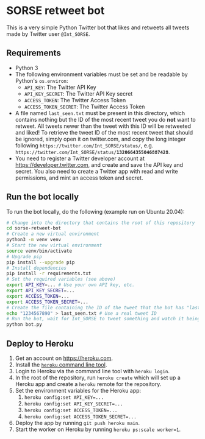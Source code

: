 # SORSE retweet bot

This is a very simple Python Twitter bot that likes and retweets all tweets made by Twitter user `@Int_SORSE`.

## Requirements

- Python 3
- The following environment variables must be set and be readable by Python's `os.environ`:
  - `API_KEY`: The Twitter API Key
  - `API_KEY_SECRET`: The Twitter API Key secret
  - `ACCESS_TOKEN`: The Twitter Access Token
  - `ACCESS_TOKEN_SECRET`: The Twitter Access Token 
- A file named `last_seen.txt` must be present in this directory, which contains nothing but the ID of the most recent tweet you do **not** want to retweet. All tweets newer than the tweet with this ID will be retweeted and liked! To retrieve the tweet ID of the most recent tweet that should be ignored, simply open it on twitter.com, and copy the long integer following `https://twitter.com/Int_SORSE/status/`, e.g. `https://twitter.com/Int_SORSE/status/`**`1320664355046887428`**.
- You need to register a Twitter developer account at <https://developer.twitter.com>, and create and save the API key and secret. You also need to create a Twitter app with read and write permissions, and mint an access token and secret.

## Run the bot locally

To run the bot locally, do the following (example run on Ubuntu 20.04):

```bash
# Change into the directory that contains the root of this repository
cd sorse-retweet-bot
# Create a new virtual environment
python3 -m venv venv
# Start the new virtual environment
source venv/bin/activate
# Upgrade pip
pip install --upgrade pip
# Install dependencies
pip install -r requirements.txt
# Set the required variables (see above)
export API_KEY=... # Use your own API key, etc.
export API_KEY_SECRET=...
export ACCESS_TOKEN=...
export ACCESS_TOKEN_SECRET=...
# Create the file containing the ID of the tweet that the bot has "last seen"
echo "1234567890" > last_seen.txt # Use a real tweet ID
# Run the bot, wait for Int_SORSE to tweet something and watch it being retweeted and liked by your account
python bot.py
```

## Deploy to Heroku

1. Get an account on <https://heroku.com>.
2. Install the [`heroku` command line tool](https://devcenter.heroku.com/articles/heroku-cli#download-and-install).
3. Login to Heroku via the command line tool with `heroku login`.
4. In the root of the repository, run `heroku create` which will set up a Heroku app and create a `heroku` remote for the repository.
5. Set the environment variables for the Heroku app:
   1. `heroku config:set API_KEY=...`
   2. `heroku config:set API_KEY_SECRET=...`
   3. `heroku config:set ACCESS_TOKEN=...`
   4. `heroku config:set ACCESS_TOKEN_SECRET=...`
6. Deploy the app by running `git push heroku main`.
7. Start the worker on Heroku by running `heroku ps:scale worker=1`.